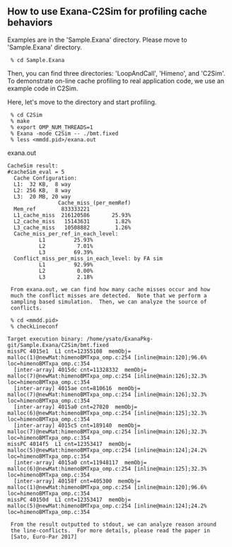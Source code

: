 
How to use Exana-C2Sim for profiling cache behaviors 
-------------------------------------------------------------

Examples are in the 'Sample.Exana' directory.  Please move to
'Sample.Exana' directory.  

     % cd Sample.Exana

Then, you can find three directories: 'LoopAndCall', 'Himeno', and
'C2Sim'.  To demonstrate on-line cache profiling to real application
code, we use an example code in C2Sim.

Here, let's move to the directory and start profiling.

     % cd C2Sim
     % make
     % export OMP_NUM_THREADS=1
     % Exana -mode C2Sim -- ./bmt.fixed 
     % less <mmdd.pid>/exana.out

exana.out
```
CacheSim result:         
#cacheSim_eval = 5
  Cache Configuration:
  L1:  32 KB,  8 way
  L2: 256 KB,  8 way
  L3:  20 MB, 20 way
                Cache_miss_(per_memRef) 
  Mem_ref        833333221
  L1_cache_miss  216120586       25.93%
  L2_cache_miss   15143631        1.82% 
  L3_cache_miss   10508882        1.26% 
  Cache_miss_per_ref_in_each_level:   
          L1         25.93%
          L2          7.01%
          L3         69.39%
  Conflict_miss_per_miss_in_each_level: by FA sim   
          L1         92.99%
          L2          0.00%
          L3          2.18%
```

     From exana.out, we can find how many cache misses occur and how
     much the conflict misses are detected.  Note that we perform a
     sampling based simulation.  Then, we can analyze the source of
     conflicts.

     % cd <mmdd.pid>
     % checkLineconf

```
Target execution binary: /home/ysato/ExanaPkg-git/Sample.Exana/C2Sim/bmt.fixed
missPC 4015e1  L1 cnt=12355108  memObj= malloc(1)@newMat:himenoBMTxpa_omp.c:254 [inline@main:120];96.6% loc=himenoBMTxpa_omp.c:354
  [inter-array] 4015dc cnt=11328332  memObj= malloc(7)@newMat:himenoBMTxpa_omp.c:254 [inline@main:126];32.3% loc=himenoBMTxpa_omp.c:354
  [inter-array] 4015ae cnt=810616  memObj= malloc(7)@newMat:himenoBMTxpa_omp.c:254 [inline@main:126];32.3% loc=himenoBMTxpa_omp.c:354
  [inter-array] 4015a0 cnt=27020  memObj= malloc(6)@newMat:himenoBMTxpa_omp.c:254 [inline@main:125];32.3% loc=himenoBMTxpa_omp.c:354
  [inter-array] 4015c5 cnt=189140  memObj= malloc(7)@newMat:himenoBMTxpa_omp.c:254 [inline@main:126];32.3% loc=himenoBMTxpa_omp.c:354
missPC 4014f5  L1 cnt=12353417  memObj= malloc(5)@newMat:himenoBMTxpa_omp.c:254 [inline@main:124];24.2% loc=himenoBMTxpa_omp.c:354
  [inter-array] 4015a0 cnt=11948117  memObj= malloc(6)@newMat:himenoBMTxpa_omp.c:254 [inline@main:125];32.3% loc=himenoBMTxpa_omp.c:354
  [inter-array] 40158f cnt=405300  memObj= malloc(1)@newMat:himenoBMTxpa_omp.c:254 [inline@main:120];96.6% loc=himenoBMTxpa_omp.c:354
missPC 40150d  L1 cnt=12353417  memObj= malloc(5)@newMat:himenoBMTxpa_omp.c:254 [inline@main:124];24.2% loc=himenoBMTxpa_omp.c:354
```

     From the result outputted to stdout, we can analyze reason around
     the line-conflicts.  For more details, please read the paper in
     [Sato, Euro-Par 2017]
